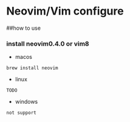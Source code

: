 # Neovim/Vim configure

##how to use
### install neovim0.4.0 or vim8
* macos
```
brew install neovim
```
* linux
```
TODO
```
* windows
```
not support
```
